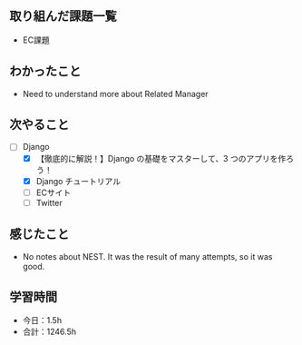 ## 取り組んだ課題一覧
- EC課題   

## わかったこと
- Need to understand more about Related Manager

## 次やること
- [ ] Django
   - [x] 【徹底的に解説！】Django の基礎をマスターして、3 つのアプリを作ろう！
   - [x] Django チュートリアル
   - [ ] ECサイト
   - [ ] Twitter

## 感じたこと
-  No notes about NEST. It was the result of many attempts, so it was good.

## 学習時間

- 今日：1.5h
- 合計：1246.5h